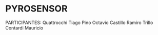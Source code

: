 # PYROSENSOR
PARTICIPANTES:
Quattrocchi Tiago
Pino Octavio
Castillo Ramiro
Trillo Contardi Mauricio

